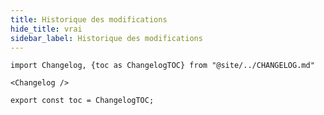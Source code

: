 ```yaml
---
title: Historique des modifications
hide_title: vrai
sidebar_label: Historique des modifications
---
```


```mdx-code-block
import Changelog, {toc as ChangelogTOC} from "@site/../CHANGELOG.md"

<Changelog />

export const toc = ChangelogTOC;
```
